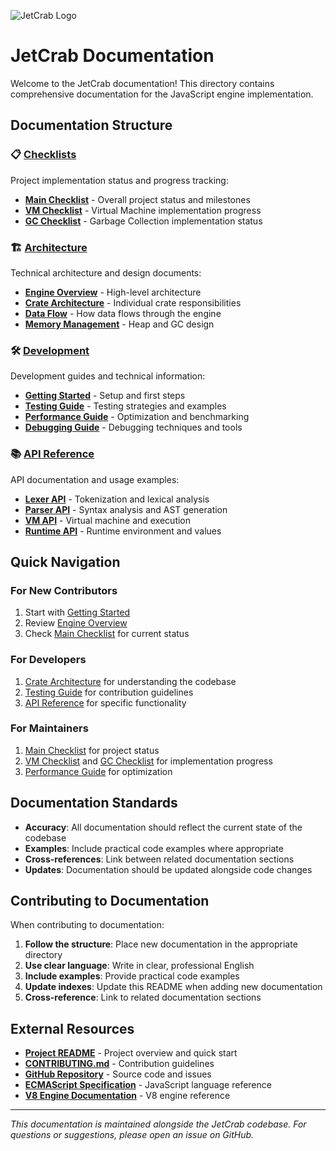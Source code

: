 ![JetCrab Logo](../assets/jetcrab-logo.png)

# JetCrab Documentation

Welcome to the JetCrab documentation! This directory contains comprehensive documentation for the JavaScript engine implementation.

## Documentation Structure

### 📋 [Checklists](./checklists/)
Project implementation status and progress tracking:
- **[Main Checklist](./checklists/main-checklist.md)** - Overall project status and milestones
- **[VM Checklist](./checklists/vm-checklist.md)** - Virtual Machine implementation progress
- **[GC Checklist](./checklists/gc-checklist.md)** - Garbage Collection implementation status

### 🏗️ [Architecture](./architecture/)
Technical architecture and design documents:
- **[Engine Overview](./architecture/engine-overview.md)** - High-level architecture
- **[Crate Architecture](./architecture/crate-architecture.md)** - Individual crate responsibilities
- **[Data Flow](./architecture/data-flow.md)** - How data flows through the engine
- **[Memory Management](./architecture/memory-management.md)** - Heap and GC design

### 🛠️ [Development](./development/)
Development guides and technical information:
- **[Getting Started](./development/getting-started.md)** - Setup and first steps
- **[Testing Guide](./development/testing-guide.md)** - Testing strategies and examples
- **[Performance Guide](./development/performance-guide.md)** - Optimization and benchmarking
- **[Debugging Guide](./development/debugging-guide.md)** - Debugging techniques and tools

### 📚 [API Reference](./api/)
API documentation and usage examples:
- **[Lexer API](./api/lexer-api.md)** - Tokenization and lexical analysis
- **[Parser API](./api/parser-api.md)** - Syntax analysis and AST generation
- **[VM API](./api/vm-api.md)** - Virtual machine and execution
- **[Runtime API](./api/runtime-api.md)** - Runtime environment and values

## Quick Navigation

### For New Contributors
1. Start with [Getting Started](./development/getting-started.md)
2. Review [Engine Overview](./architecture/engine-overview.md)
3. Check [Main Checklist](./checklists/main-checklist.md) for current status

### For Developers
1. [Crate Architecture](./architecture/crate-architecture.md) for understanding the codebase
2. [Testing Guide](./development/testing-guide.md) for contribution guidelines
3. [API Reference](./api/) for specific functionality

### For Maintainers
1. [Main Checklist](./checklists/main-checklist.md) for project status
2. [VM Checklist](./checklists/vm-checklist.md) and [GC Checklist](./checklists/gc-checklist.md) for implementation progress
3. [Performance Guide](./development/performance-guide.md) for optimization

## Documentation Standards

- **Accuracy**: All documentation should reflect the current state of the codebase
- **Examples**: Include practical code examples where appropriate
- **Cross-references**: Link between related documentation sections
- **Updates**: Documentation should be updated alongside code changes

## Contributing to Documentation

When contributing to documentation:

1. **Follow the structure**: Place new documentation in the appropriate directory
2. **Use clear language**: Write in clear, professional English
3. **Include examples**: Provide practical code examples
4. **Update indexes**: Update this README when adding new documentation
5. **Cross-reference**: Link to related documentation sections

## External Resources

- **[Project README](../README.md)** - Project overview and quick start
- **[CONTRIBUTING.md](../CONTRIBUTING.md)** - Contribution guidelines
- **[GitHub Repository](https://github.com/wendelmax/jetcrab)** - Source code and issues
- **[ECMAScript Specification](https://tc39.es/ecma262/)** - JavaScript language reference
- **[V8 Engine Documentation](https://v8.dev/)** - V8 engine reference

---

*This documentation is maintained alongside the JetCrab codebase. For questions or suggestions, please open an issue on GitHub.* 